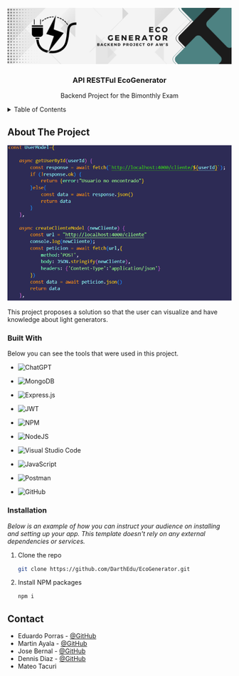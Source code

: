 <!-- PROJECT LOGO -->

![Banner del Proyecto](images/Banner.png)


  <h3 align="center">API RESTFul EcoGenerator</h3>

  <p align="center">
    Backend Project for the Bimonthly Exam
  </p>



<!-- TABLE OF CONTENTS -->
<details>
  <summary>Table of Contents</summary>
  <ol>
    <li>
      <a href="#about-the-project">About The Project</a>
      <ul>
        <li><a href="#built-with">Built With</a></li>
      </ul>
    </li>
    <li><a href="#installation">Installation</a></li>
      </ul>
    </li>
    <li><a href="#contact">Contact</a></li>
  </ol>
</details>



<!-- ABOUT THE PROJECT -->
## About The Project

![Example Screen Shot](images/example.png)

This project proposes a solution so that the user can visualize and have knowledge about light generators.



### Built With

Below you can see the tools that were used in this project.

* ![ChatGPT](https://img.shields.io/badge/chatGPT-74aa9c?style=for-the-badge&logo=openai&logoColor=white)

* ![MongoDB](https://img.shields.io/badge/MongoDB-%234ea94b.svg?style=for-the-badge&logo=mongodb&logoColor=white)

* ![Express.js](https://img.shields.io/badge/express.js-%23404d59.svg?style=for-the-badge&logo=express&logoColor=%2361DAFB)

* ![JWT](https://img.shields.io/badge/JWT-black?style=for-the-badge&logo=JSON%20web%20tokens)

* ![NPM](https://img.shields.io/badge/NPM-%23CB3837.svg?style=for-the-badge&logo=npm&logoColor=white)

* ![NodeJS](https://img.shields.io/badge/node.js-6DA55F?style=for-the-badge&logo=node.js&logoColor=white)

* ![Visual Studio Code](https://img.shields.io/badge/Visual%20Studio%20Code-0078d7.svg?style=for-the-badge&logo=visual-studio-code&logoColor=white)

* ![JavaScript](https://img.shields.io/badge/javascript-%23323330.svg?style=for-the-badge&logo=javascript&logoColor=%23F7DF1E)

* ![Postman](https://img.shields.io/badge/Postman-FF6C37?style=for-the-badge&logo=postman&logoColor=white)

* ![GitHub](https://img.shields.io/badge/github-%23121011.svg?style=for-the-badge&logo=github&logoColor=white)

### Installation

_Below is an example of how you can instruct your audience on installing and setting up your app. This template doesn't rely on any external dependencies or services._

1. Clone the repo
   ```sh
   git clone https://github.com/DarthEdu/EcoGenerator.git
   ```
2. Install NPM packages
   ```sh
   npm i
   ```

<!-- CONTACT -->
## Contact

* Eduardo Porras - [@GitHub](https://github.com/DarthEdu)
* Martin Ayala - [@GitHub](https://github.com/MartinXde23)
* Jose Bernal - [@GitHub](https://github.com/JoseBernal06)
* Dennis Diaz - [@GitHub](https://github.com/DonRuffo)
* Mateo Tacuri